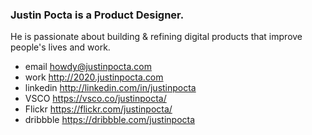 
### Justin Pocta is a Product Designer.

He is passionate about building & refining digital products that improve people's lives and work.

- email howdy@justinpocta.com
- work http://2020.justinpocta.com
- linkedin http://linkedin.com/in/justinpocta
- VSCO https://vsco.co/justinpocta/
- Flickr https://flickr.com/justinpocta/
- dribbble https://dribbble.com/justinpocta
